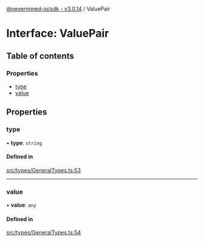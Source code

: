 [@nevermined-io/sdk - v3.0.14](../code-reference.md) / ValuePair

# Interface: ValuePair

## Table of contents

### Properties

- [type](ValuePair.md#type)
- [value](ValuePair.md#value)

## Properties

### type

• **type**: `string`

#### Defined in

[src/types/GeneralTypes.ts:53](https://github.com/nevermined-io/sdk-js/blob/c199ac5f07bae206285a6910a3ef1031f64d0ed6/src/types/GeneralTypes.ts#L53)

---

### value

• **value**: `any`

#### Defined in

[src/types/GeneralTypes.ts:54](https://github.com/nevermined-io/sdk-js/blob/c199ac5f07bae206285a6910a3ef1031f64d0ed6/src/types/GeneralTypes.ts#L54)
